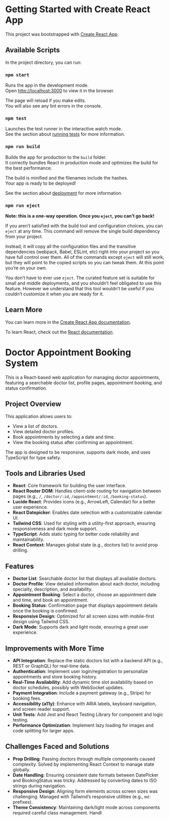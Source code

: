 # Getting Started with Create React App

This project was bootstrapped with [Create React App](https://github.com/facebook/create-react-app).

## Available Scripts

In the project directory, you can run:

### `npm start`

Runs the app in the development mode.\
Open [http://localhost:3000](http://localhost:3000) to view it in the browser.

The page will reload if you make edits.\
You will also see any lint errors in the console.

### `npm test`

Launches the test runner in the interactive watch mode.\
See the section about [running tests](https://facebook.github.io/create-react-app/docs/running-tests) for more information.

### `npm run build`

Builds the app for production to the `build` folder.\
It correctly bundles React in production mode and optimizes the build for the best performance.

The build is minified and the filenames include the hashes.\
Your app is ready to be deployed!

See the section about [deployment](https://facebook.github.io/create-react-app/docs/deployment) for more information.

### `npm run eject`

**Note: this is a one-way operation. Once you `eject`, you can’t go back!**

If you aren’t satisfied with the build tool and configuration choices, you can `eject` at any time. This command will remove the single build dependency from your project.

Instead, it will copy all the configuration files and the transitive dependencies (webpack, Babel, ESLint, etc) right into your project so you have full control over them. All of the commands except `eject` will still work, but they will point to the copied scripts so you can tweak them. At this point you’re on your own.

You don’t have to ever use `eject`. The curated feature set is suitable for small and middle deployments, and you shouldn’t feel obligated to use this feature. However we understand that this tool wouldn’t be useful if you couldn’t customize it when you are ready for it.

## Learn More

You can learn more in the [Create React App documentation](https://facebook.github.io/create-react-app/docs/getting-started).

To learn React, check out the [React documentation](https://reactjs.org/).


# Doctor Appointment Booking System

This is a React-based web application for managing doctor appointments, featuring a searchable doctor list, profile pages, appointment booking, and status confirmation.


## Project Overview

This application allows users to:

- View a list of doctors.
- View detailed doctor profiles.
- Book appointments by selecting a date and time.
- View the booking status after confirming an appointment.

The app is designed to be responsive, supports dark mode, and uses TypeScript for type safety.

## Tools and Libraries Used

- **React**: Core framework for building the user interface.
- **React Router DOM**: Handles client-side routing for navigation between pages (e.g., `/`, `/doctor/:id`, `/appointment/:id`, `/booking-status`).
- **Lucide React**: Provides icons (e.g., ArrowLeft, Calendar) for a better user experience.
- **React Datepicker**: Enables date selection with a customizable calendar UI.
- **Tailwind CSS**: Used for styling with a utility-first approach, ensuring responsiveness and dark mode support.
- **TypeScript**: Adds static typing for better code reliability and maintainability.
- **React Context**: Manages global state (e.g., doctors list) to avoid prop drilling.

## Features

- **Doctor List**: Searchable doctor list that displays all available doctors.
- **Doctor Profile**: View detailed information about each doctor, including specialty, description, and availability.
- **Appointment Booking**: Select a doctor, choose an appointment date and time, and book an appointment.
- **Booking Status**: Confirmation page that displays appointment details once the booking is confirmed.
- **Responsive Design**: Optimized for all screen sizes with mobile-first design using Tailwind CSS.
- **Dark Mode**: Supports dark and light mode, ensuring a great user experience.

## Improvements with More Time

- **API Integration**: Replace the static doctors list with a backend API (e.g., REST or GraphQL) for real-time data.
- **Authentication**: Implement user login/registration to personalize appointments and store booking history.
- **Real-Time Availability**: Add dynamic time slot availability based on doctor schedules, possibly with WebSocket updates.
- **Payment Integration**: Include a payment gateway (e.g., Stripe) for booking fees.
- **Accessibility (a11y)**: Enhance with ARIA labels, keyboard navigation, and screen reader support.
- **Unit Tests**: Add Jest and React Testing Library for component and logic testing.
- **Performance Optimization**: Implement lazy loading for images and code splitting for larger apps.

## Challenges Faced and Solutions

- **Prop Drilling**: Passing doctors through multiple components caused complexity. Solved by implementing React Context to manage state globally.
- **Date Handling**: Ensuring consistent date formats between DatePicker and BookingStatus was tricky. Addressed by converting dates to ISO strings during navigation.
- **Responsive Design**: Aligning form elements across screen sizes was challenging. Managed with Tailwind’s responsive utilities (e.g., `md:` prefixes).
- **Theme Consistency**: Maintaining dark/light mode across components required careful class management. Handl
